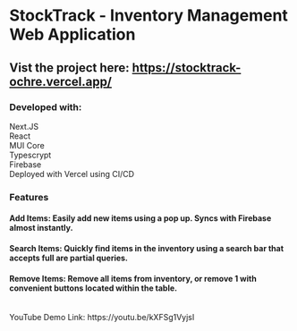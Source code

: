 # StockTrack - Inventory Management Web Application

## Vist the project here: https://stocktrack-ochre.vercel.app/

### Developed with:
Next.JS<br>
React<br>
MUI Core<br>
Typescrypt <br>
Firebase <br>
Deployed with Vercel using CI/CD<br>

### Features
#### Add Items: Easily add new items using a pop up. Syncs with Firebase almost instantly. <br>
#### Search Items: Quickly find items in the inventory using a search bar that accepts full are partial queries. <br>
#### Remove Items: Remove all items from inventory, or remove 1 with convenient buttons located within the table.<br>
<br>
YouTube Demo Link: https://youtu.be/kXFSg1VyjsI
